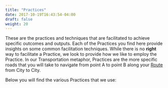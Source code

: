 ```yaml
---
title: "Practices"
date: 2017-10-19T16:43:54-04:00
draft: false
weight: 20
---
```

  These are the practices and techniques that are facilitated to achieve specific outcomes and outputs. Each of the Practices you find here provide insights on some common facilitation techniques. While there is no **right** way to facilitate a Practice, we look to provide how we like to employ the Practice. In our Transportation metaphor, Practices are the more specific roads that you will take to navigate from point A to point B along your [Route](/routes) from City to City.

  Below you will find the various Practices that we use:
